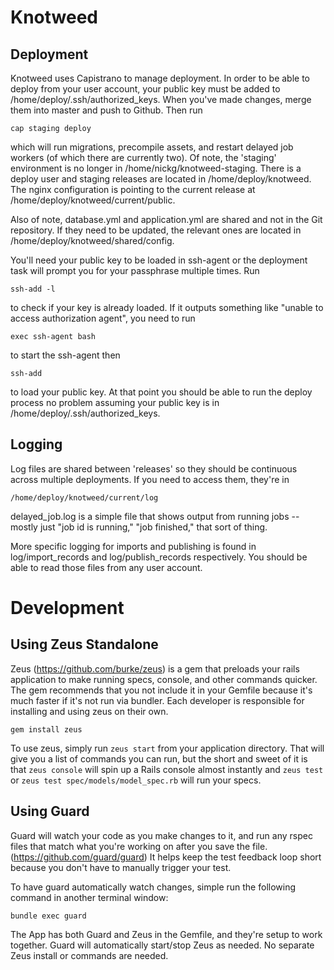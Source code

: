 Knotweed
========================

Deployment
------------------------
Knotweed uses Capistrano to manage deployment. In order to be able to deploy from your user account, your public key must be added to /home/deploy/.ssh/authorized_keys. When you've made changes, merge them into master and push to Github. Then run 

    cap staging deploy

which will run migrations, precompile assets, and restart delayed job workers (of which there are currently two). Of note, the 'staging' environment is no longer in /home/nickg/knotweed-staging. There is a deploy user and staging releases are located in /home/deploy/knotweed. The nginx configuration is pointing to the current release at /home/deploy/knotweed/current/public.

Also of note, database.yml and application.yml are shared and not in the Git repository. If they need to be updated, the relevant ones are located in /home/deploy/knotweed/shared/config.

You'll need your public key to be loaded in ssh-agent or the deployment task will prompt you for your passphrase multiple times. Run

    ssh-add -l

to check if your key is already loaded. If it outputs something like "unable to access authorization agent", you need to run

    exec ssh-agent bash

to start the ssh-agent then

    ssh-add

to load your public key. At that point you should be able to run the deploy process no problem assuming your public key is in /home/deploy/.ssh/authorized_keys.

Logging
--------------------------
Log files are shared between 'releases' so they should be continuous across multiple deployments. If you need to access them, they're in

    /home/deploy/knotweed/current/log

delayed_job.log is a simple file that shows output from running jobs -- mostly just "job id is running," "job finished," that sort of thing.

More specific logging for imports and publishing is found in log/import_records and log/publish_records respectively. You should be able to read those files from any user account.

Development
=========================

Using Zeus Standalone
--------------------------
Zeus (https://github.com/burke/zeus) is a gem that preloads your rails application to make running specs, console, and other commands quicker. The gem recommends that you not include it in your Gemfile because it's much faster if it's not run via bundler. Each developer is responsible for installing and using zeus on their own.

    gem install zeus

To use zeus, simply run `zeus start` from your application directory. That will give you a list of commands you can run, but the short and sweet of it is that `zeus console` will spin up a Rails console almost instantly and `zeus test` or `zeus test spec/models/model_spec.rb` will run your specs.

Using Guard
-------------------------------
Guard will watch your code as you make changes to it, and run any rspec files that match what you're working on after you save the file. (https://github.com/guard/guard) It helps keep the test feedback loop short because you don't have to manually trigger your test.

To have guard automatically watch changes, simple run the following command in another terminal window:

    bundle exec guard

The App has both Guard and Zeus in the Gemfile, and they're setup to work together.  Guard will automatically start/stop Zeus as needed. No separate Zeus install or commands are needed.
